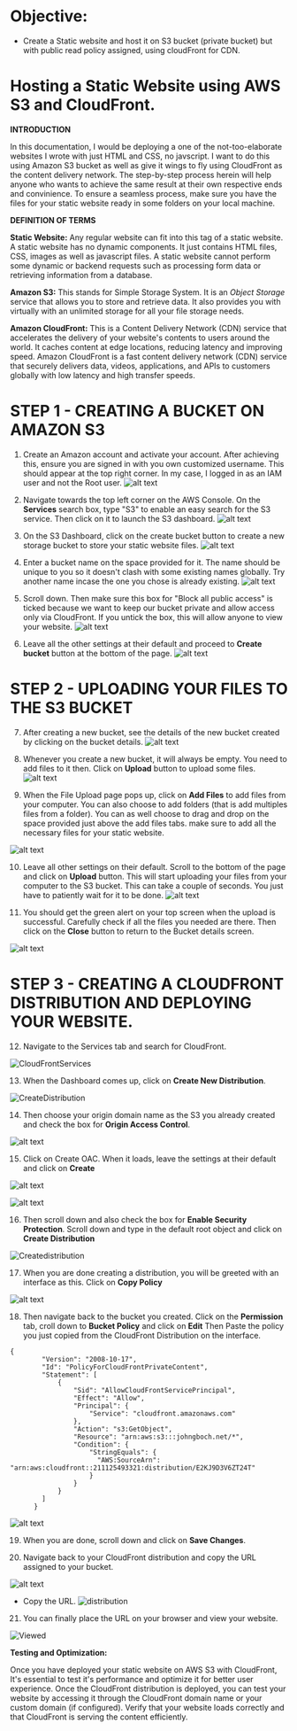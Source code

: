 # Objective:
 
 - Create a Static website and host it on S3 bucket (private bucket) but with public read policy assigned, using cloudFront for CDN. 

 # Hosting a Static Website using AWS S3 and CloudFront.

**INTRODUCTION**

In this documentation, I would be deploying a one of the not-too-elaborate websites I wrote with just HTML and CSS, no javscript. I want to do this using Amazon S3 bucket as well as give it wings to fly using CloudFront as the content delivery network. The step-by-step process herein will help anyone who wants to achieve the same result at their own respective ends and convinience. To ensure a seamless process, make sure you have the files for your static website ready in some folders on your local machine.  

**DEFINITION OF TERMS**

**Static Website:** Any regular website can fit into this tag of a static website. A static website has no dynamic components. It just contains HTML files, CSS, images as well as javascript files. A static website cannot perform some dynamic or backend requests such as processing form data or retrieving information from a database. 



**Amazon S3:** This stands for Simple Storage System. It is an *Object Storage* service that allows you to store and retrieve data. It also provides you with virtually with an unlimited storage for all your file storage needs. 


**Amazon CloudFront:** This is a Content Delivery Network (CDN) service that accelerates the delivery of your website's contents to users around the world. It caches content at edge locations, reducing latency and improving speed. Amazon CloudFront is a fast content delivery network (CDN) service that securely delivers data, videos, applications, and APIs to customers globally with low latency and high transfer speeds.


# STEP 1 - CREATING A BUCKET ON AMAZON S3

1. Create an Amazon account and activate your account. After achieving this, ensure you are signed in with you own customized username. This should appear at the top right corner. In my case, I logged in as an IAM user and not the Root user. 
![alt text](1.UserAccount.png)


2. Navigate towards the top left corner on the AWS Console. On the **Services** search box, type "S3" to enable an easy search for the S3 service. Then click on it to launch the S3 dashboard.
![alt text](2.S3.png)


3. On the S3 Dashboard, click on the create bucket button to create a new storage bucket to store your static website files.
![alt text](3.CreateBucket.png)


4.  Enter a bucket name on the space provided for it. The name should be unique to you so it doesn't clash with some existing names globally. Try another name incase the one you chose is already existing. 
![alt text](4.BucketName.png)


5. Scroll down. Then make sure this box for "Block all public access" is ticked because we want to keep our bucket private and allow access only via CloudFront. If you untick the box, this will allow anyone to view your website.
![alt text](<5. TickBox.png>)



6.  Leave all the other settings at their default and proceed to **Create bucket** button at the bottom of the page. 
![alt text](<6. CreateBucket.png>)



# STEP 2 - UPLOADING YOUR FILES TO THE S3 BUCKET

7.  After creating a new bucket, see the details of the new bucket created by clicking on the bucket details.
![alt text](7.BucketDetails.png)


8.  Whenever you create a new bucket, it will always be empty. You need to add files to it then. Click on **Upload** button to upload some files. 
![alt text](8.UploadFiles.png)


9.  When the File Upload page pops up, click on **Add Files** to add files from your computer. You can also choose to add folders (that is add multiples files from a folder). You can as well choose to drag and drop on the space provided just above the add files tabs. make sure to add all the necessary files for your static website. 

![alt text](<9. AddFiles.png>)

10.  Leave all other settings on their default. Scroll to the bottom of the page and click on **Upload** button. This will start uploading your files from your computer to the S3 bucket. This can take a couple of seconds. You just have to patiently wait for it to be done.
![alt text](10.Upload.png)


11. You should get the green alert on your top screen when the upload is successful. Carefully check if all the files you needed are there. Then click on the **Close** button to return to the Bucket details screen. 

![alt text](11.Close..png)






# STEP 3 - CREATING A CLOUDFRONT DISTRIBUTION AND DEPLOYING YOUR WEBSITE.

12. Navigate to the Services tab and search for CloudFront.

![CloudFrontServices](15.Cloudfront.png)

13. When the Dashboard comes up, click on **Create New Distribution**.

![CreateDistribution](16.Distribution.png)

14. Then choose your origin domain name as the S3 you already created and check the box for **Origin Access Control**. 

![alt text](OriginAccessControl.png)

15. Click on Create OAC. When it loads, leave the settings at their default and click on **Create**

![alt text](CreateOAC-1.png)

![alt text](CreateOAC.png)


16. Then scroll down and also check the box for **Enable Security Protection**. Scroll down and type in the default root object and click on **Create Distribution**

![Createdistribution](18.CreateDistribution.png)


17. When you are done creating a distribution, you will be greeted with an interface as this. Click on **Copy Policy**

![alt text](CopyPolicy.png)

18. Then navigate back to the bucket you created. Click on the **Permission** tab, croll down to **Bucket Policy** and click on **Edit** Then Paste the policy you just copied from the CloudFront Distribution on the interface.

```
{
        "Version": "2008-10-17",
        "Id": "PolicyForCloudFrontPrivateContent",
        "Statement": [
            {
                "Sid": "AllowCloudFrontServicePrincipal",
                "Effect": "Allow",
                "Principal": {
                    "Service": "cloudfront.amazonaws.com"
                },
                "Action": "s3:GetObject",
                "Resource": "arn:aws:s3:::johngboch.net/*",
                "Condition": {
                    "StringEquals": {
                      "AWS:SourceArn": "arn:aws:cloudfront::211125493321:distribution/E2KJ9D3V6ZT24T"
                    }
                }
            }
        ]
      }
```
![alt text](PastePolicy.png)


19. When you are done, scroll down and click on **Save Changes**.

20. Navigate back to your CloudFront distribution and copy the URL assigned to your bucket.

![alt text](Distribution1.png)

- Copy the URL.
![distribution](Distribution2.png)

21. You can finally place the URL on your browser and view your website.

![Viewed](Viewed!.png)



**Testing and Optimization:**

Once you have deployed your static website on AWS S3 with CloudFront, It's essential to test it's performance and optimize it for better user experience. Once the CloudFront distribution is deployed, you can test your website by accessing it through the CloudFront domain name or your custom domain (if configured). Verify that your website loads correctly and that CloudFront is serving the content efficiently. 